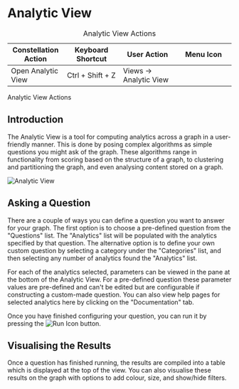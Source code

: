 # Analytic View

<table class="table table-striped">
<caption>Analytic View Actions</caption>
<colgroup>
<col style="width: 25%" />
<col style="width: 25%" />
<col style="width: 25%" />
<col style="width: 25%" />
</colgroup>
<thead>
<tr class="header">
<th scope="col">Constellation Action</th>
<th scope="col">Keyboard Shortcut</th>
<th scope="col">User Action</th>
<th scope="col">Menu Icon</th>
</tr>
</thead>
<tbody>
<tr class="odd">
<td>Open Analytic View</td>
<td>Ctrl + Shift + Z</td>
<td>Views -&gt; Analytic View</td>
<td><div style="text-align: center">
<img src="../constellation/CoreAnalyticView/src/au/gov/asd/tac/constellation/views/analyticview/docs/resources/analytic-view.png" width="16" height="16" />
</div></td>
</tr>
</tbody>
</table>

Analytic View Actions

## Introduction

The Analytic View is a tool for computing analytics across a graph in a
user-friendly manner. This is done by posing complex algorithms as
simple questions you might ask of the graph. These algorithms range in
functionality from scoring based on the structure of a graph, to
clustering and partitioning the graph, and even analysing content stored
on a graph.


![Analytic
View](../constellation/CoreAnalyticView/src/au/gov/asd/tac/constellation/views/analyticview/docs/resources/AnalyticView.png)


## Asking a Question

There are a couple of ways you can define a question you want to answer
for your graph. The first option is to choose a pre-defined question
from the "Questions" list. The "Analytics" list will be populated with
the analytics specified by that question. The alternative option is to
define your own custom question by selecting a category under the
"Categories" list, and then selecting any number of analytics found the
"Analytics" list.

For each of the analytics selected, parameters can be viewed in the pane
at the bottom of the Analytic View. For a pre-defined question these
parameter values are pre-defined and can't be edited but are
configurable if constructing a custom-made question. You can also view
help pages for selected analytics here by clicking on the
"Documentation" tab.

Once you have finished configuring your question, you can run it by
pressing the ![Run
Icon](../constellation/CoreAnalyticView/src/au/gov/asd/tac/constellation/views/analyticview/docs/resources/AnalyticRun.png)
button.

## Visualising the Results

Once a question has finished running, the results are compiled into a
table which is displayed at the top of the view. You can also visualise
these results on the graph with options to add colour, size, and
show/hide filters.
